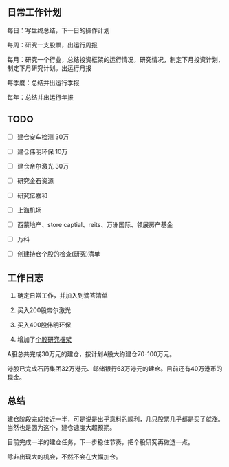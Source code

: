 ## 日常工作计划

每日：写盘终总结，下一日的操作计划

每周：研究一支股票，出运行周报

每月：研究一个行业，总结投资框架的运行情况，研究情况，制定下月投资计划，制定下月研究计划。出运行月报

每季度：总结并出运行季报

每年：总结并出运行年报

## TODO

- [ ] 建仓安车检测  30万
- [ ] 建仓伟明环保 10万
- [ ] 建仓帝尔激光 30万
- [ ] 研究金石资源
- [ ] 研究亿嘉和
- [ ] 上海机场
- [ ] 西蒙地产、store captial、reits、万洲国际、领展房产基金
- [ ] 万科
- [ ] 创建持仓个股的检查(研究)清单



## 工作日志

1. 确定日常工作，并加入到滴答清单

2. 买入200股帝尔激光

3. 买入400股伟明环保
4. 增加了[个股研究框架](/{{config.base_url}}/投资框架/成长价值投资一号/个股研究框架)

A股总共完成30万元的建仓，按计划A股大约建仓70-100万元。

港股已完成石药集团32万港元、邮储银行63万港元的建仓。目前还有40万港币的现金。

## 总结

建仓阶段完成接近一半，可是说是出乎意料的顺利，几只股票几乎都是买了就涨。当然也是因为这个，建仓速度大超预期。

目前完成一半的建仓任务，下一步稳住节奏，把个股研究再做透一点。

除非出现大的机会，不然不会在大幅加仓。